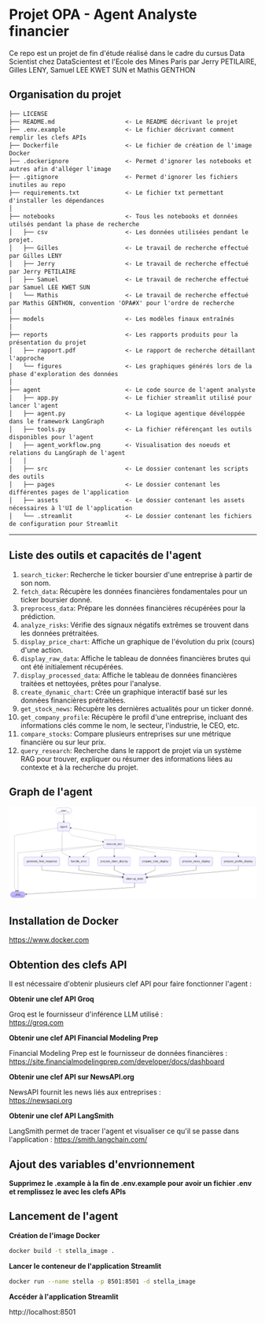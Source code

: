 Projet OPA - Agent Analyste financier
==============================

Ce repo est un projet de fin d'étude réalisé dans le cadre du cursus Data Scientist chez DataScientest et l'Ecole des Mines Paris par Jerry PETILAIRE, Gilles LENY, Samuel LEE KWET SUN et Mathis GENTHON

Organisation du projet
------------

    ├── LICENSE
    ├── README.md                    <- Le README décrivant le projet
    ├── .env.example                 <- Le fichier décrivant comment remplir les clefs APIs
    ├── Dockerfile                   <- Le fichier de création de l'image Docker
    ├── .dockerignore                <- Permet d'ignorer les notebooks et autres afin d'alléger l'image
    ├── .gitignore                   <- Permet d'ignorer les fichiers inutiles au repo
    ├── requirements.txt             <- Le fichier txt permettant d'installer les dépendances
    │
    ├── notebooks                    <- Tous les notebooks et données utilsés pendant la phase de recherche
    │   ├── csv                      <- Les données utilisées pendant le projet.
    │   ├── Gilles                   <- Le travail de recherche effectué par Gilles LENY
    │   ├── Jerry                    <- Le travail de recherche effectué par Jerry PETILAIRE
    │   ├── Samuel                   <- Le travail de recherche effectué par Samuel LEE KWET SUN
    │   └── Mathis                   <- Le travail de recherche effectué par Mathis GENTHON, convention 'OPA#X' pour l'ordre de recherche
    │
    ├── models                       <- Les modèles finaux entraînés
    │
    ├── reports                      <- Les rapports produits pour la présentation du projet
    │   ├── rapport.pdf              <- Le rapport de recherche détaillant l'approche
    │   └── figures                  <- Les graphiques générés lors de la phase d'exploration des données
    │
    ├── agent                        <- Le code source de l'agent analyste 
    │   ├── app.py                   <- Le fichier streamlit utilisé pour lancer l'agent 
    │   ├── agent.py                 <- La logique agentique dévéloppée dans le framework LangGraph
    │   ├── tools.py                 <- La fichier référençant les outils disponibles pour l'agent 
    │   ├── agent_workflow.png       <- Visualisation des noeuds et relations du LangGraph de l'agent
    │   │
    │   ├── src                      <- Le dossier contenant les scripts des outils
    │   ├── pages                    <- Le dossier contenant les différentes pages de l'application 
    │   ├── assets                   <- Le dossier contenant les assets nécessaires à l'UI de l'application 
    │   └── .streamlit               <- Le dossier contenant les fichiers de configuration pour Streamlit

    
--------

Liste des outils et capacités de l'agent
------------
1. `search_ticker`: Recherche le ticker boursier d'une entreprise à partir de son nom.
2. `fetch_data`: Récupère les données financières fondamentales pour un ticker boursier donné.
3. `preprocess_data`: Prépare les données financières récupérées pour la prédiction.
4. `analyze_risks`: Vérifie des signaux négatifs extrêmes se trouvent dans les données prétraitées.
5. `display_price_chart`: Affiche un graphique de l'évolution du prix (cours) d'une action. 
6. `display_raw_data`: Affiche le tableau de données financières brutes qui ont été initialement récupérées.
7. `display_processed_data`: Affiche le tableau de données financières traitées et nettoyées, prêtes pour l'analyse.
8. `create_dynamic_chart`: Crée un graphique interactif basé sur les données financières prétraitées.
9. `get_stock_news`: Récupère les dernières actualités pour un ticker donné.
10. `get_company_profile`: Récupère le profil d'une entreprise, incluant des informations clés comme le nom, le secteur, l'industrie, le CEO, etc.
11. `compare_stocks`: Compare plusieurs entreprises sur une métrique financière ou sur leur prix.
12. `query_research`: Recherche dans le rapport de projet via un système RAG pour trouver, expliquer ou résumer des informations liées au contexte et à la recherche du projet.
  
Graph de l'agent
------------
![Graph de l'agent](agent_workflow.png)

Installation de Docker 
------------

https://www.docker.com
  

Obtention des clefs API
------------
  
Il est nécessaire d'obtenir plusieurs clef API pour faire fonctionner l'agent :
  
**Obtenir une clef API Groq**
  
Groq est le fournisseur d'inférence LLM utilisé :  
https://groq.com
  
**Obtenir une clef API Financial Modeling Prep**
  
Financial Modeling Prep est le fournisseur de données financières :  
https://site.financialmodelingprep.com/developer/docs/dashboard

**Obtenir une clef API sur NewsAPI.org**
  
NewsAPI fournit les news liés aux entreprises :  
https://newsapi.org
  
**Obtenir une clef API LangSmith**
  
LangSmith permet de tracer l'agent et visualiser ce qu'il se passe dans l'application : 
https://smith.langchain.com/
  
Ajout des variables d'envrionnement 
------------

**Supprimez le .example à la fin de .env.example pour avoir un fichier .env et remplissez le avec les clefs APIs**

Lancement de l'agent
------------
  
**Création de l'image Docker**

```bash
docker build -t stella_image .    
```
  
**Lancer le conteneur de l'application Streamlit**
  
```bash
docker run --name stella -p 8501:8501 -d stella_image
```
  
**Accéder à l'application Streamlit**

http://localhost:8501
